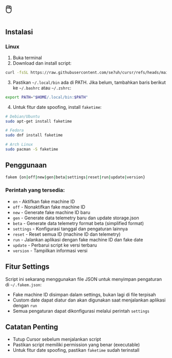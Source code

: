 # 🖱️

## Instalasi

### Linux
1. Buka terminal
2. Download dan install script:
```bash
curl -fsSL https://raw.githubusercontent.com/se7uh/cursr/refs/heads/main/new.sh -o ~/.local/bin/fakem && chmod +x ~/.local/bin/fakem
```
3. Pastikan `~/.local/bin` ada di PATH. Jika belum, tambahkan baris berikut ke `~/.bashrc` atau `~/.zshrc`:
```bash
export PATH="$HOME/.local/bin:$PATH"
```
4. Untuk fitur date spoofing, install `faketime`:
```bash
# Debian/Ubuntu
sudo apt-get install faketime

# Fedora
sudo dnf install faketime

# Arch Linux
sudo pacman -S faketime
```

## Penggunaan

```bash
fakem {on|off|new|gen|beta|settings|reset|run|update|version}
```

### Perintah yang tersedia:
- `on` - Aktifkan fake machine ID
- `off` - Nonaktifkan fake machine ID
- `new` - Generate fake machine ID baru
- `gen` - Generate data telemetry baru dan update storage.json
- `beta` - Generate data telemetry format beta (simplified format)
- `settings` - Konfigurasi tanggal dan pengaturan lainnya
- `reset` - Reset semua ID (machine ID dan telemetry)
- `run` - Jalankan aplikasi dengan fake machine ID dan fake date
- `update` - Perbarui script ke versi terbaru
- `version` - Tampilkan informasi versi

## Fitur Settings
Script ini sekarang menggunakan file JSON untuk menyimpan pengaturan di `~/.fakem.json`:
- Fake machine ID disimpan dalam settings, bukan lagi di file terpisah
- Custom date dapat diatur dan akan digunakan saat menjalankan aplikasi dengan `run`
- Semua pengaturan dapat dikonfigurasi melalui perintah `settings`

## Catatan Penting
- Tutup Cursor sebelum menjalankan script
- Pastikan script memiliki permission yang benar (executable)
- Untuk fitur date spoofing, pastikan `faketime` sudah terinstall
